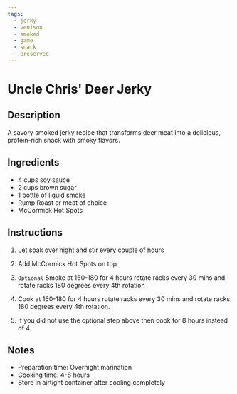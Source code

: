 ```yaml
---
tags:
  - jerky
  - venison
  - smoked
  - game
  - snack
  - preserved
---
```


# Uncle Chris' Deer Jerky

## Description

A savory smoked jerky recipe that transforms deer meat into a delicious, protein-rich snack with smoky flavors.

## Ingredients

- 4 cups soy sauce
- 2 cups brown sugar
- 1 bottle of liquid smoke
- Rump Roast or meat of choice
- McCormick Hot Spots

## Instructions

1. Let soak over night and stir every couple of hours

2. Add McCormick Hot Spots on top

3. `Optional` Smoke at 160-180 for 4 hours rotate racks every 30 mins and rotate racks 180 degrees every 4th rotation

4. Cook at 160-180 for 4 hours rotate racks every 30 mins and rotate racks 180 degrees every 4th rotation.

5. If you did not use the optional step above then cook for 8 hours instead of 4

## Notes

- Preparation time: Overnight marination
- Cooking time: 4-8 hours
- Store in airtight container after cooling completely
